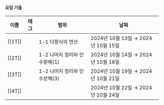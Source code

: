 #### 요담 기출
|이름|태그|범위|날짜|
|---|---|---|---|
|[[1T]]||1-1 다항식의 연산|2024년 10월 13일 → 2024년 10월 15일|
|[[2T]]||1-2 나머지 정리와 인수분해(1)|2024년 10월 14일 → 2024년 10월 18일|
|[[3T]]||1-2 나머지 정리와 인수분해(3)|2024년 10월 19일 → 2024년 10월 21일|
|[[4T]]|||2024년 10월 22일 → 2024년 10월 24일|